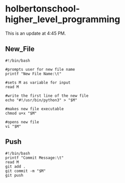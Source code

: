 # holbertonschool-higher_level_programming

This is an update at 4:45 PM.

## New_File

```
#!/bin/bash

#prompts user for new file name
printf "New File Name:\t"

#sets M as variable for input
read M

#write the first line of the new file
echo "#!/usr/bin/python3" > "$M"

#makes new file executable
chmod u+x "$M"

#opens new file
vi "$M"
```

## Push

```
#!/bin/bash
printf "Commit Message:\t"
read M
git add .
git commit -m "$M"
git push
```
